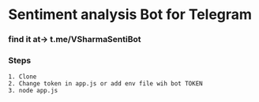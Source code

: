 # Sentiment analysis Bot for Telegram

### find it at-> t.me/VSharmaSentiBot

### Steps
    1. Clone
    2. Change token in app.js or add env file wih bot TOKEN
    3. node app.js
